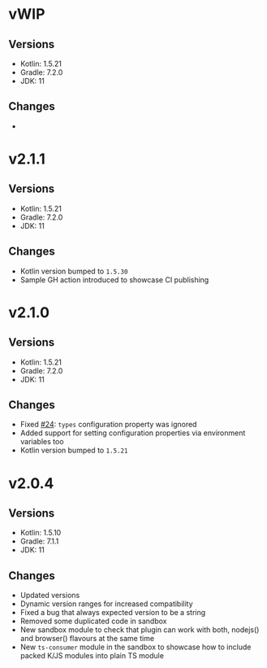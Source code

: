 # vWIP
## Versions
* Kotlin: 1.5.21
* Gradle: 7.2.0
* JDK: 11

## Changes
* 

# v2.1.1
## Versions
* Kotlin: 1.5.21
* Gradle: 7.2.0
* JDK: 11

## Changes
* Kotlin version bumped to `1.5.30`
* Sample GH action introduced to showcase CI publishing


# v2.1.0
## Versions
* Kotlin: 1.5.21
* Gradle: 7.2.0
* JDK: 11

## Changes
* Fixed [#24](https://github.com/mpetuska/npm-publish/issues/24): `types` configuration property was ignored
* Added support for setting configuration properties via environment variables too
* Kotlin version bumped to `1.5.21`


# v2.0.4
## Versions
* Kotlin: 1.5.10
* Gradle: 7.1.1
* JDK: 11

## Changes
* Updated versions
* Dynamic version ranges for increased compatibility
* Fixed a bug that always expected version to be a string
* Removed some duplicated code in sandbox
* New sandbox module to check that plugin can work with both, nodejs() and browser() flavours at the same time
* New `ts-consumer` module in the sandbox to showcase how to include packed K/JS modules into plain TS module